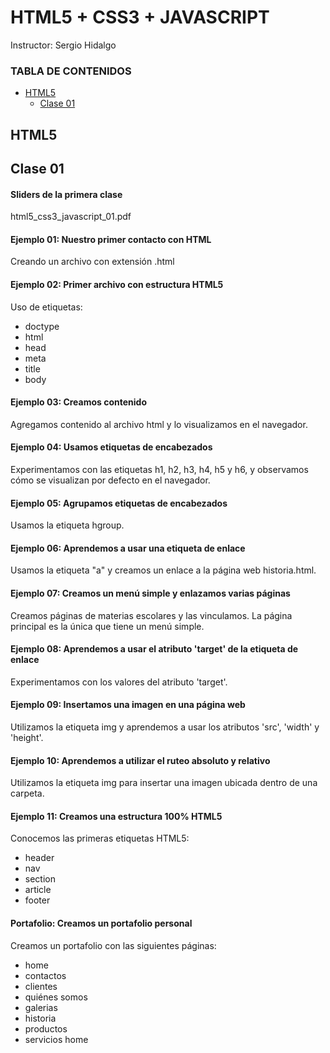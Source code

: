 # HTML5 + CSS3 + JAVASCRIPT 
Instructor: Sergio Hidalgo

### TABLA DE CONTENIDOS
- [HTML5](#html5)
  - [Clase 01](#clase-01) 

## HTML5
## Clase 01

#### **Sliders de la primera clase** 
html5_css3_javascript_01.pdf


#### **Ejemplo 01: Nuestro primer contacto con HTML** 
Creando un archivo con extensión .html

#### **Ejemplo 02: Primer archivo con estructura HTML5** 
Uso de etiquetas:
* doctype
* html
* head
* meta
* title
* body

#### **Ejemplo 03: Creamos contenido** 
Agregamos contenido al archivo html y lo visualizamos en el navegador.

#### **Ejemplo 04: Usamos etiquetas de encabezados**
Experimentamos con las etiquetas h1, h2, h3, h4, h5 y h6, y observamos cómo se visualizan por defecto en el navegador.

#### **Ejemplo 05: Agrupamos etiquetas de encabezados**
Usamos la etiqueta hgroup.

#### **Ejemplo 06: Aprendemos a usar una etiqueta de enlace**
Usamos la etiqueta "a" y creamos un enlace a la página web historia.html.

#### **Ejemplo 07: Creamos un menú simple y enlazamos varias páginas**
Creamos páginas de materias escolares y las vinculamos. La página principal es la única que tiene un menú simple.

#### **Ejemplo 08: Aprendemos a usar el atributo 'target' de la etiqueta de enlace**
Experimentamos con los valores del atributo 'target'.

#### **Ejemplo 09: Insertamos una imagen en una página web**
Utilizamos la etiqueta img y aprendemos a usar los atributos 'src', 'width' y 'height'.

#### **Ejemplo 10: Aprendemos a utilizar el ruteo absoluto y relativo**
Utilizamos la etiqueta img para insertar una imagen ubicada dentro de una carpeta.

#### **Ejemplo 11: Creamos una estructura 100% HTML5**
Conocemos las primeras etiquetas HTML5:
* header
* nav
* section
* article
* footer
 
#### **Portafolio: Creamos un portafolio personal**
Creamos un portafolio con las siguientes páginas:
* home
* contactos
* clientes
* quiénes somos
* galerias
* historia
* productos
* servicios
home
